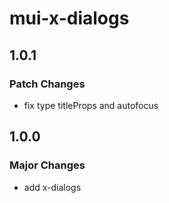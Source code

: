 # mui-x-dialogs

## 1.0.1

### Patch Changes

- fix type titleProps and autofocus

## 1.0.0

### Major Changes

- add x-dialogs
